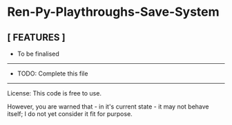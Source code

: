 # Ren-Py-Playthroughs-Save-System

## [ FEATURES ]
- To be finalised

---

- TODO: Complete this file

---

License: This code is free to use.

However, you are warned that - in it's current state - it may not behave itself;
I do not yet consider it fit for purpose.
